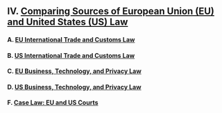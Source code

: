 ## IV. [Comparing Sources of European Union (EU) and United States (US) Law](https://github.com/lexmerca/TTIPv2_ToC)

#### A. [EU International Trade and Customs Law]()

#### B. [US International Trade and Customs Law](https://github.com/lexmerca/TTIPv2_ToC/blob/main/README.md#b-us-international-trade-and-customs-law)

#### C. [EU Business, Technology, and Privacy Law]()

#### D. [US Business, Technology, and Privacy Law](https://github.com/lexmerca/TTIPv2_ToC/blob/main/README.md#d-us-business-technology-and-privacy-law)

#### F. [Case Law: EU and US Courts](https://github.com/lexmerca/TTIPv2_ToC/blob/main/README.md#f-case-law-eu-and-us-courts)
